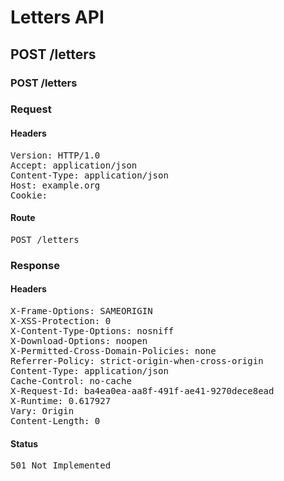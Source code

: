 # Letters API

## POST /letters

### POST /letters
### Request

#### Headers

<pre>Version: HTTP/1.0
Accept: application/json
Content-Type: application/json
Host: example.org
Cookie: </pre>

#### Route

<pre>POST /letters</pre>

### Response

#### Headers

<pre>X-Frame-Options: SAMEORIGIN
X-XSS-Protection: 0
X-Content-Type-Options: nosniff
X-Download-Options: noopen
X-Permitted-Cross-Domain-Policies: none
Referrer-Policy: strict-origin-when-cross-origin
Content-Type: application/json
Cache-Control: no-cache
X-Request-Id: ba4ea0ea-aa8f-491f-ae41-9270dece8ead
X-Runtime: 0.617927
Vary: Origin
Content-Length: 0</pre>

#### Status

<pre>501 Not Implemented</pre>

